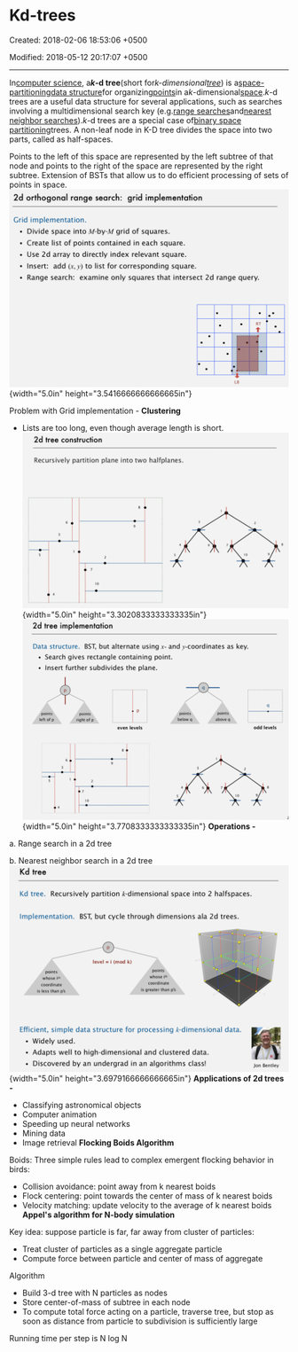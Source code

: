 # Kd-trees

Created: 2018-02-06 18:53:06 +0500

Modified: 2018-05-12 20:17:07 +0500

---

In[computer science](https://en.wikipedia.org/wiki/Computer_science), a***k*-d tree**(short for*k-dimensional[tree](https://en.wikipedia.org/wiki/Tree_data_structure)*) is a[space-partitioning](https://en.wikipedia.org/wiki/Space_partitioning)[data structure](https://en.wikipedia.org/wiki/Data_structure)for organizing[points](https://en.wikipedia.org/wiki/Point_(geometry))in a*k*-dimensional[space](https://en.wikipedia.org/wiki/Euclidean_space).*k*-d trees are a useful data structure for several applications, such as searches involving a multidimensional search key (e.g.[range searches](https://en.wikipedia.org/wiki/Range_search)and[nearest neighbor searches](https://en.wikipedia.org/wiki/Nearest_neighbor_search)).*k*-d trees are a special case of[binary space partitioning](https://en.wikipedia.org/wiki/Binary_space_partitioning)trees.
A non-leaf node in K-D tree divides the space into two parts, called as half-spaces.

Points to the left of this space are represented by the left subtree of that node and points to the right of the space are represented by the right subtree.
Extension of BSTs that allow us to do efficient processing of sets of points in space.
![2d orthogonal range search: grid implementation Grid implementation. • Divide space into M-by-M grid of squares. • Create list of points contained in each square. • Use 2d array to directly index relevant square. • Insert: add (x, y) to list for corresponding square. • Range search: examine only squares that intersect 2d range query. LB ](media/Kd-trees-image1.png){width="5.0in" height="3.5416666666666665in"}

Problem with Grid implementation - **Clustering**
-   Lists are too long, even though average length is short.
![2d tree construction Recursively partition plane into two halfplanes. 10 10 ](media/Kd-trees-image2.png){width="5.0in" height="3.3020833333333335in"}
![2d tree implementation Data structure. BST, but alternate using x- and y-coordinates as key. • Search gives rectangle containing point. • Insert further subdivides the plane. p points left of p 6 3 5 points right of p 2 p even levels 8 9 points below q 4 q 3 6 q points above q odd levels 2 7 7 10 4 10 8 9 ](media/Kd-trees-image3.png){width="5.0in" height="3.7708333333333335in"}
**Operations -**

a.  Range search in a 2d tree

b.  Nearest neighbor search in a 2d tree
![Kd tree Recursively partition k-dimensional space into 2 halfspaces. Kd tree. Implementation. BST, but cycle through dimensions ala 2d trees. level points whose ith coordinate is less than ps p i (mod k) points whose ith coordinate is greater than pk Efficient, simple data structure for processing k-dimensional data. • Widely used. • Adapts well to high-dimensional and clustered data. • Discovered by an undergrad in an algorithms class! Jon Bentley ](media/Kd-trees-image4.png){width="5.0in" height="3.6979166666666665in"}
**Applications of 2d trees -**
-   Classifying astronomical objects
-   Computer animation
-   Speeding up neural networks
-   Mining data
-   Image retrieval
**Flocking Boids Algorithm**

Boids: Three simple rules lead to complex emergent flocking behavior in birds:
-   Collision avoidance: point away from k nearest boids
-   Flock centering: point towards the center of mass of k nearest boids
-   Velocity matching: update velocity to the average of k nearest boids
**Appel's algorithm for N-body simulation**

Key idea: suppose particle is far, far away from cluster of particles:
-   Treat cluster of particles as a single aggregate particle
-   Compute force between particle and center of mass of aggregate

Algorithm
-   Build 3-d tree with N particles as nodes
-   Store center-of-mass of subtree in each node
-   To compute total force acting on a particle, traverse tree, but stop as soon as distance from particle to subdivision is sufficiently large

Running time per step is N log N

